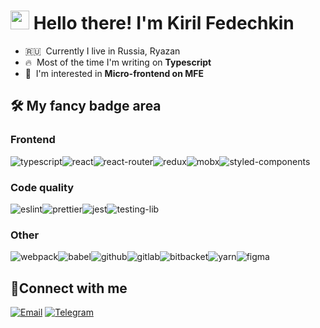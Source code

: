 # <img src="https://media.giphy.com/media/hvRJCLFzcasrR4ia7z/giphy.gif" width="30px"> Hello there! I'm Kiril Fedechkin

- 🇷🇺 &nbsp;Currently I live in Russia, Ryazan
- 🔥 &nbsp;Most of the time I'm writing on **Typescript**
- 🍕 &nbsp;I'm interested in **Micro-frontend on MFE**

## 🛠 My fancy badge area
### Frontend
![typescript](https://img.shields.io/badge/TypeScript-007ACC?style=for-the-badge&logo=typescript&logoColor=white)![react](https://img.shields.io/badge/React-20232A?style=for-the-badge&logo=react&logoColor=61DAFB)![react-router](https://img.shields.io/badge/React_Router-CA4245?style=for-the-badge&logo=react-router&logoColor=white)![redux](https://img.shields.io/badge/Redux-593D88?style=for-the-badge&logo=redux&logoColor=white)![mobx](https://img.shields.io/badge/mobx-E34F26?style=for-the-badge&logo=mobx&logoColor=white)![styled-components](https://img.shields.io/badge/styled--components-DB7093?style=for-the-badge&logo=styled-components&logoColor=white)
### Code quality
![eslint](https://img.shields.io/badge/eslint-3A33D1?style=for-the-badge&logo=eslint&logoColor=white)![prettier](https://img.shields.io/badge/prettier-1A2C34?style=for-the-badge&logo=prettier&logoColor=F7BA3E)![jest](https://img.shields.io/badge/Jest-323330?style=for-the-badge&logo=Jest&logoColor=white)![testing-lib](https://img.shields.io/badge/testing%20library-323330?style=for-the-badge&logo=testing-library&logoColor=red)
### Other
![webpack](https://img.shields.io/badge/webpack-00A1E9?style=for-the-badge&logo=webpack&logoColor=white)![babel](https://img.shields.io/badge/babel-EAB300?style=for-the-badge&logo=babel&logoColor=white)![github](https://img.shields.io/badge/GitHub-100000?style=for-the-badge&logo=github&logoColor=white)![gitlab](https://img.shields.io/badge/GitLab-330F63?style=for-the-badge&logo=gitlab&logoColor=white)![bitbacket](https://img.shields.io/badge/Bitbucket-0747a6?style=for-the-badge&logo=bitbucket&logoColor=white)![yarn](https://img.shields.io/badge/yarn-%232E87FB.svg?&style=for-the-badge&logo=yarn&logoColor=white)![figma](https://img.shields.io/badge/Figma-F24E1E?style=for-the-badge&logo=figma&logoColor=white)

## 🤝Connect with me
[![Email](https://img.shields.io/badge/mail-3A76F0?style=for-the-badge&logo=mail&logoColor=white)](mailto:fedechkin-kiril@mail.ru)
[![Telegram](https://img.shields.io/badge/Telegram-2CA5E0?style=for-the-badge&logo=telegram&logoColor=white)](https://t.me/kfedechkin)

